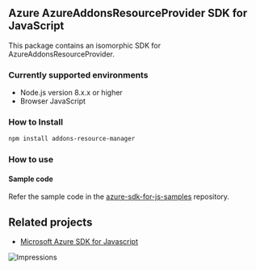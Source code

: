 ## Azure AzureAddonsResourceProvider SDK for JavaScript

This package contains an isomorphic SDK for AzureAddonsResourceProvider.

### Currently supported environments

- Node.js version 8.x.x or higher
- Browser JavaScript

### How to Install

```bash
npm install addons-resource-manager
```

### How to use

#### Sample code

Refer the sample code in the [azure-sdk-for-js-samples](https://github.com/Azure/azure-sdk-for-js-samples) repository.

## Related projects

- [Microsoft Azure SDK for Javascript](https://github.com/Azure/azure-sdk-for-js)


![Impressions](https://azure-sdk-impressions.azurewebsites.net/api/impressions/azure-sdk-for-js%2Fsdk%2Fcdn%2Farm-cdn%2FREADME.png)